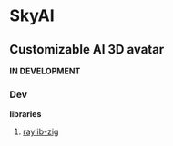 # SkyAI
## Customizable AI 3D avatar

**IN DEVELOPMENT**

### Dev
**libraries**
1. [raylib-zig](https://github.com/Not-Nik/raylib-zig)
